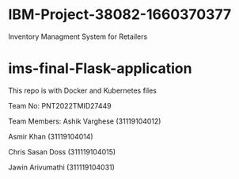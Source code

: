 # IBM-Project-38082-1660370377
Inventory Managment System for Retailers

# ims-final-Flask-application
This repo is with Docker and Kubernetes files

Team No: PNT2022TMID27449

Team Members:
Ashik Varghese
(31119104012)

Asmir Khan
(31119104014)

Chris Sasan Doss
(311119104015)

Jawin 
Arivumathi
(311119104031)
